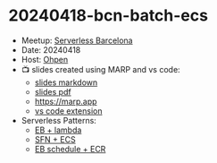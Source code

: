 # 20240418-bcn-batch-ecs


* Meetup: [Serverless Barcelona](https://www.meetup.com/serverless-barcelona/events/)
* Date: 20240418
* Host: [Ohpen](https://ohpen.com)
* 📺️ slides created using MARP and vs code:
  * [slides markdown](20240418-bcn-batch-ecs.md)
  * [slides pdf](20240418-bcn-batch-ecs.pdf)
  * https://marp.app
  * [vs code extension](https://marketplace.visualstudio.com/items?itemName=marp-team.marp-vscode)
* Serverless Patterns:
  * [EB + lambda](https://serverlessland.com/patterns/eventbridge-lambda-terraform)
  * [SFN + ECS](https://serverlessland.com/patterns/sfn-fargate-tf)
  * [EB schedule + ECR](https://serverlessland.com/patterns/eventbridge-schedule-ecs-terraform)
<!-- * [EB + SQS + ECR](https://serverlessland.com/patterns/eventbridge-sqs-ecs-cdk) -->
